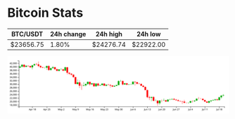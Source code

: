 # Bitcoin Stats

BTC/USDT|24h change|24h high|24h low|
|---|---|---|---|
|$23656.75|1.80%|$24276.74|$22922.00|

<img src="./chart.svg">
